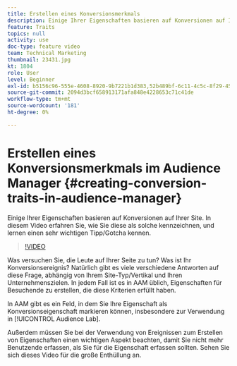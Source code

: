 ```yaml
---
title: Erstellen eines Konversionsmerkmals
description: Einige Ihrer Eigenschaften basieren auf Konversionen auf Ihrer Site. In diesem Video erfahren Sie, wie Sie diese als solche kennzeichnen, und lernen einen sehr wichtigen Tipp/Gotcha kennen.
feature: Traits
topics: null
activity: use
doc-type: feature video
team: Technical Marketing
thumbnail: 23431.jpg
kt: 1804
role: User
level: Beginner
exl-id: b5156c96-555e-4608-8920-9b7221b1d383,52b489bf-6c11-4c5c-8f29-4513a167f7b8
source-git-commit: 2094d3bcf658913171afa848e4228653c71c41de
workflow-type: tm+mt
source-wordcount: '181'
ht-degree: 0%

---
```


# Erstellen eines Konversionsmerkmals im Audience Manager {#creating-conversion-traits-in-audience-manager}

Einige Ihrer Eigenschaften basieren auf Konversionen auf Ihrer Site. In diesem Video erfahren Sie, wie Sie diese als solche kennzeichnen, und lernen einen sehr wichtigen Tipp/Gotcha kennen.

>[!VIDEO](https://video.tv.adobe.com/v/328027/?quality=12&captions=ger)

Was versuchen Sie, die Leute auf Ihrer Seite zu tun? Was ist Ihr Konversionsereignis? Natürlich gibt es viele verschiedene Antworten auf diese Frage, abhängig von Ihrem Site-Typ/Vertikal und Ihren Unternehmenszielen. In jedem Fall ist es in AAM üblich, Eigenschaften für Besuchende zu erstellen, die diese Kriterien erfüllt haben.

In AAM gibt es ein Feld, in dem Sie Ihre Eigenschaft als Konversionseigenschaft markieren können, insbesondere zur Verwendung in [!UICONTROL Audience Lab].

Außerdem müssen Sie bei der Verwendung von Ereignissen zum Erstellen von Eigenschaften einen wichtigen Aspekt beachten, damit Sie nicht mehr Benutzende erfassen, als Sie für die Eigenschaft erfassen sollten. Sehen Sie sich dieses Video für die große Enthüllung an.
